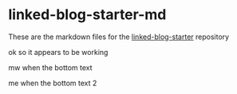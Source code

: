 # linked-blog-starter-md
These are the markdown files for the [linked-blog-starter](https://github.com/matthewwong525/linked-blog-starter) repository

ok so it appears to be working

mw when the bottom text

me when the bottom text 2